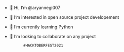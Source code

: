 - 👋 Hi, I’m @aryannegi007
- 👀 I’m interested in open source project developement
- 🌱 I’m currently learning Python
- 💞️ I’m looking to collaborate on any project

            #HACKTOBERFEST2021

<!---
aryannegi007/aryannegi007 is a ✨ special ✨ repository because its `README.md` (this file) appears on your GitHub profile.
You can click the Preview link to take a look at your changes.
--->
